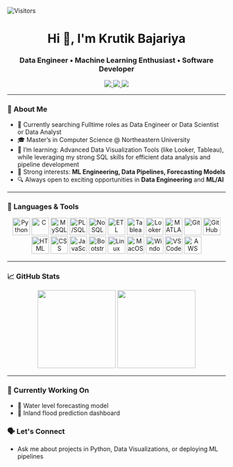 ![Visitors](https://visitor-badge.laobi.icu/badge?page_id=bajariyakrutik.bajariyakrutik)

<h1 align="center">Hi 👋, I'm Krutik Bajariya</h1>
<h3 align="center">Data Engineer • Machine Learning Enthusiast • Software Developer</h3>

<p align="center">
  <a href="https://www.linkedin.com/in/krutikbajariya/">
    <img src="https://custom-icon-badges.demolab.com/badge/LinkedIn-0A66C2?logo=linkedin-white&logoColor=fff" />
  </a>
  <a href="mailto:krutikbajariya123@gmail.com">
    <img src="https://img.shields.io/badge/Gmail-%23E4405F.svg?style=flat-square&logo=gmail&logoColor=white" />
  </a>
  <a href="https://public.tableau.com/app/profile/krutik.bajariya/vizzes">
    <img src="https://custom-icon-badges.demolab.com/badge/Tableau-0176D3?logo=tableau&logoColor=fff"/>
  </a>
</p>

---

### 🚀 About Me

- 💼 Currently searching Fulltime roles as Data Engineer or Data Scientist or Data Analyst
- 🎓 Master’s in Computer Science @ Northeastern University
- 🌱 I’m learning: Advanced Data Visualization Tools (like Looker, Tableau), while leveraging my strong SQL skills for efficient data analysis and pipeline development
- 📌 Strong interests: **ML Engineering, Data Pipelines, Forecasting Models**
- 🔍 Always open to exciting opportunities in **Data Engineering** and **ML/AI**

---

### 🧰 Languages & Tools

<p align="center">
  <img src="https://cdn.jsdelivr.net/gh/devicons/devicon/icons/python/python-original.svg" height="40" alt="Python"/>
  <img src="https://cdn.jsdelivr.net/gh/devicons/devicon/icons/c/c-original.svg" height="40" alt="C"/>
   <img src="https://cdn.jsdelivr.net/gh/devicons/devicon/icons/mysql/mysql-original.svg" height="40" alt="MySQL"/>
  <img src="https://img.shields.io/badge/PLSQL-%23E34F26.svg?logo=oracle&logoColor=white" height="40" alt="PL/SQL"/>
  <img src="https://img.shields.io/badge/NoSQL-%230073B5.svg?logo=mongodb&logoColor=white" height="40" alt="NoSQL"/>
  <img src="https://img.shields.io/badge/ETL-4B8BBE?logo=dataiku&logoColor=white" height="40" alt="ETL"/>
  <img src="https://img.shields.io/badge/Tableau-E97627?logo=Tableau&logoColor=white" height="40" alt="Tableau"/>
  <img src="https://img.shields.io/badge/Looker-4285F4?logo=looker&logoColor=white" height="40" alt="Looker"/>
  <img src="https://cdn.jsdelivr.net/gh/devicons/devicon/icons/matlab/matlab-original.svg" height="40" alt="MATLAB"/>
  <img src="https://cdn.jsdelivr.net/gh/devicons/devicon/icons/git/git-original.svg" height="40" alt="Git"/>
  <img src="https://cdn.jsdelivr.net/gh/devicons/devicon/icons/github/github-original.svg" height="40" alt="GitHub"/>
  <img src="https://cdn.jsdelivr.net/gh/devicons/devicon/icons/html5/html5-original.svg" height="40" alt="HTML"/>
  <img src="https://cdn.jsdelivr.net/gh/devicons/devicon/icons/css3/css3-original.svg" height="40" alt="CSS"/>
  <img src="https://cdn.jsdelivr.net/gh/devicons/devicon/icons/javascript/javascript-original.svg" height="40" alt="JavaScript"/>
  <img src="https://cdn.jsdelivr.net/gh/devicons/devicon/icons/bootstrap/bootstrap-original.svg" height="40" alt="Bootstrap"/>
  <img src="https://cdn.jsdelivr.net/gh/devicons/devicon/icons/linux/linux-original.svg" height="40" alt="Linux"/>
  <img src="https://img.shields.io/badge/MacOS-000000?style=for-the-badge&logo=apple&logoColor=white" height="40" alt="MacOS"/>
  <img src="https://cdn.jsdelivr.net/gh/devicons/devicon/icons/windows8/windows8-original.svg" height="40" alt="Windows"/>
  <img src="https://cdn.jsdelivr.net/gh/devicons/devicon/icons/vscode/vscode-original.svg" height="40" alt="VS Code"/>
  <img src="https://img.shields.io/badge/AWS-%23FF9900.svg?logo=amazon-web-services&logoColor=white" height="40" alt="AWS"/>

</p>

---

### 📈 GitHub Stats

<p align="center">
  <img src="https://github-readme-stats.vercel.app/api?username=bajariyakrutik&show_icons=true&theme=tokyonight&count_private=true&include_all_commits=true" height="180"/>
  <img src="https://github-readme-stats.vercel.app/api/top-langs/?username=bajariyakrutik&layout=compact&theme=tokyonight" height="180"/>
</p>

---

### 🧠 Currently Working On
- 🚰 Water level forecasting model
- 🌊 Inland flood prediction dashboard

### 🗣️ Let's Connect
- Ask me about projects in Python, Data Visualizations, or deploying ML pipelines
